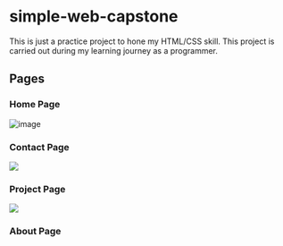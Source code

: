 # simple-web-capstone
This is just a practice project to hone my HTML/CSS skill. This project is carried out during my learning journey as a programmer.

## Pages

### Home Page
![image](https://drive.google.com/file/d/1Uf7R4HBn5oA-q4XQAJcRClxR7hgZmg3g/view?usp=sharing)

### Contact Page
<img src="https://drive.google.com/file/d/1Bu0MeUulKUx9TqfgXabgKVcnGCJy9PcI/view?usp=sharing">

### Project Page
<img src="https://drive.google.com/file/d/1vB-k_pN8hHjT6l0oQDi5VsFSIVMYUizZ/view?usp=sharing">

### About Page
